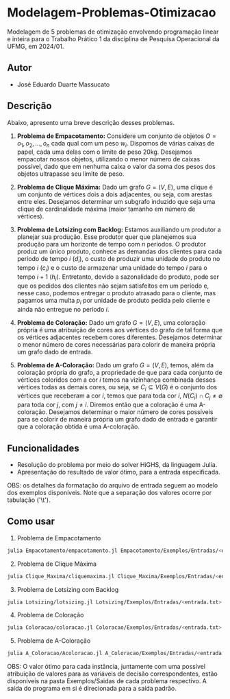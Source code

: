 # Modelagem-Problemas-Otimizacao
Modelagem de 5 problemas de otimização envolvendo programação linear e inteira para o Trabalho Prático 1 da disciplina de Pesquisa Operacional da UFMG, em 2024/01. 

## Autor
- José Eduardo Duarte Massucato

## Descrição
Abaixo, apresento uma breve descrição desses problemas.

1. **Problema de Empacotamento:** Considere um conjunto de objetos $O = {o_1, o_2, ..., o_n}$ cada qual com um peso $w_i$. Dispomos de várias caixas de papel, cada uma delas com o limite de peso 20kg. Desejamos empacotar nossos objetos, utilizando o menor número de caixas possível, dado que em nenhuma caixa o valor da soma dos pesos dos objetos ultrapasse seu limite de peso.

2. **Problema de Clique Máxima:** Dado um grafo $G = (V, E)$, uma clique é um conjunto de vértices dois a dois adjacentes, ou seja, com arestas entre eles. Desejamos determinar um subgrafo induzido que seja uma clique de cardinalidade máxima (maior tamanho em número de vértices).

3. **Problema de Lotsizing com Backlog:** Estamos auxiliando um produtor a planejar sua produção. Esse produtor quer que planejemos sua produção para um horizonte de tempo com $n$ períodos. O produtor produz um único produto, conhece as demandas dos clientes para cada período de tempo $i$ ($d_i$), o custo de produzir uma unidade do produto no tempo $i$ ($c_i$) e o custo de armazenar uma unidade do tempo $i$ para o tempo $i + 1$ ($h_i$). Entretanto, devido a sazonalidade do produto, pode ser que os pedidos dos clientes não sejam satisfeitos em um período e, nesse caso, podemos entregar o produto atrasado para o cliente, mas pagamos uma multa $p_i$ por unidade de produto pedida pelo cliente e ainda não entregue no período $i$.

4. **Problema de Coloração:** Dado um grafo $G = (V, E)$, uma coloração própria é uma atribuição de cores aos vértices do grafo de tal forma que os vértices adjacentes recebem cores diferentes. Desejamos determinar o menor número de cores necessárias para colorir de maneira própria um grafo dado de entrada.

5. **Problema de A-Coloração:** Dado um grafo $G = (V, E)$, temos, além da coloração própria do grafo, a propriedade de que para cada conjunto de vértices coloridos com a cor $i$ temos na vizinhança combinada desses vértices todas as demais cores, ou seja, se $C_i \subseteq V(G)$ é o conjunto dos vértices que receberam a cor $i$, temos que para toda cor $i$, $N(C_i) \cap C_j \neq \emptyset$ para toda cor $j$, com $j \neq i$. Diremos então que a coloração é uma A-coloração. Desejamos determinar o maior número de cores possíveis para se colorir de maneira própria um grafo dado de entrada e garantir que a coloração obtida é uma A-coloração.

## Funcionalidades
- Resolução do problema por meio do solver HiGHS, da linguagem Julia.
- Apresentação do resultado de valor ótimo, para a entrada especificada.

OBS: os detalhes da formatação do arquivo de entrada seguem ao modelo dos exemplos disponíveis. Note que a separação dos valores ocorre por tabulação ('\t').

## Como usar
1. Problema de Empacotamento
```bash
julia Empacotamento/empacotamento.jl Empacotamento/Exemplos/Entradas/<entrada.txt>
```

2. Problema de Clique Máxima
```bash
julia Clique_Maxima/cliquemaxima.jl Clique_Maxima/Exemplos/Entradas/<entrada.txt>
```

3. Problema de Lotsizing com Backlog
```bash
julia Lotsizing/lotsizing.jl Lotsizing/Exemplos/Entradas/<entrada.txt>
```

4. Problema de Coloração
```bash
julia Coloracao/coloracao.jl Coloracao/Exemplos/Entradas/<entrada.txt>
```

5. Problema de A-Coloração
```bash
julia A_Coloracao/Acoloracao.jl A_Coloracao/Exemplos/Entradas/<entrada.txt>
```

OBS: O valor ótimo para cada instância, juntamente com uma possível atribuição de valores para as variáveis de decisão correspondentes, estão disponíveis na pasta Exemplos/Saidas de cada problema respectivo. A saída do programa em si é direcionada para a saída padrão.
